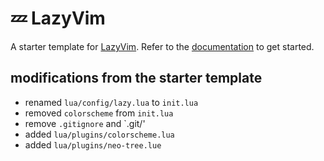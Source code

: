# 💤 LazyVim

A starter template for [LazyVim](https://github.com/LazyVim/LazyVim).
Refer to the [documentation](https://lazyvim.github.io/installation) to get started.

## modifications from the starter template

- renamed `lua/config/lazy.lua` to `init.lua`
- removed `colorscheme` from `init.lua`
- remove `.gitignore` and `.git/'
- added `lua/plugins/colorscheme.lua`
- added `lua/plugins/neo-tree.lue`

